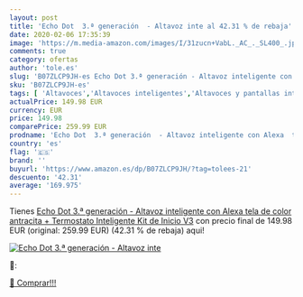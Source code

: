```yaml
---
layout: post
title: 'Echo Dot  3.ª generación  - Altavoz inte al 42.31 % de rebaja'
date: 2020-02-06 17:35:39
image: 'https://m.media-amazon.com/images/I/31zucn+VabL._AC_._SL400_.jpg'
comments: true
category: ofertas
author: 'tole.es'
slug: 'B07ZLCP9JH-es Echo Dot 3.ª generación - Altavoz inteligente con Alexa...'
sku: 'B07ZLCP9JH-es'
tags: [ 'Altavoces','Altavoces inteligentes','Altavoces y pantallas inteligentes Echo','Dispositivos Amazon','Dispositivos Amazon y Accesorios','Electrónica','Equipos de audio y Hi-Fi','Pantallas inteligentes','TV, vídeo y home cinema','Televisores','alexa', ]
actualPrice: 149.98 EUR
currency: EUR
price: 149.98
comparePrice: 259.99 EUR
prodname: 'Echo Dot  3.ª generación  - Altavoz inteligente con Alexa  tela de color antracita + Termostato Inteligente Kit de Inicio V3'
country: 'es'
flag: '🇪🇸'
brand: ''
buyurl: 'https://www.amazon.es/dp/B07ZLCP9JH/?tag=tolees-21'
descuento: '42.31'
average: '169.975'
---
```


Tienes [Echo Dot  3.ª generación  - Altavoz inteligente con Alexa  tela de color antracita + Termostato Inteligente Kit de Inicio V3](https://www.amazon.es/dp/B07ZLCP9JH/?tag=tolees-21) con precio final de  149.98 EUR (original: 259.99 EUR) (42.31 %  de rebaja) aqui!

[![Echo Dot  3.ª generación  - Altavoz inte](https://m.media-amazon.com/images/I/31zucn+VabL._AC_._SL400_.jpg)](https://www.amazon.es/dp/B07ZLCP9JH/?tag=tolees-21)

🔎:


[🛒 Comprar!!!](https://www.amazon.es/dp/B07ZLCP9JH/?tag=tolees-21)
